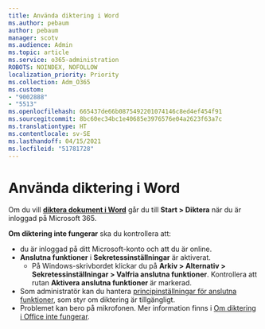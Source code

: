 ```yaml
---
title: Använda diktering i Word
ms.author: pebaum
author: pebaum
manager: scotv
ms.audience: Admin
ms.topic: article
ms.service: o365-administration
ROBOTS: NOINDEX, NOFOLLOW
localization_priority: Priority
ms.collection: Adm_O365
ms.custom:
- "9002888"
- "5513"
ms.openlocfilehash: 665437de66b0875492201074146c8ed4ef454f91
ms.sourcegitcommit: 8bc60ec34bc1e40685e3976576e04a2623f63a7c
ms.translationtype: HT
ms.contentlocale: sv-SE
ms.lasthandoff: 04/15/2021
ms.locfileid: "51781728"
---
```

# <a name="use-dictation-in-word"></a>Använda diktering i Word

Om du vill **[diktera dokument i Word](https://support.office.com/article/dictate-your-documents-in-word-3876e05f-3fcc-418f-b8ab-db7ce0d11d3c)** går du till **Start > Diktera** när du är inloggad på Microsoft 365.

**Om diktering inte fungerar** ska du kontrollera att:

- du är inloggad på ditt Microsoft-konto och att du är online.
- **Anslutna funktioner** i **Sekretessinställningar** är aktiverat. 
    - På Windows-skrivbordet klickar du på **Arkiv > Alternativ > Sekretessinställningar > Valfria anslutna funktioner**. Kontrollera att rutan **Aktivera anslutna funktioner** är markerad.
- Som administratör kan du hantera [principinställningar för anslutna funktioner](https://docs.microsoft.com/deployoffice/privacy/manage-privacy-controls#policy-settings-for-connected-experiences), som styr om diktering är tillgängligt.
- Problemet kan bero på mikrofonen. Mer information finns i [Om diktering i Office inte fungerar](https://support.office.com/article/If-dictation-in-Office-isn-t-working-3a740b4a-19d5-461c-b59a-d82172707fd4#OfficeVersion=Web).
